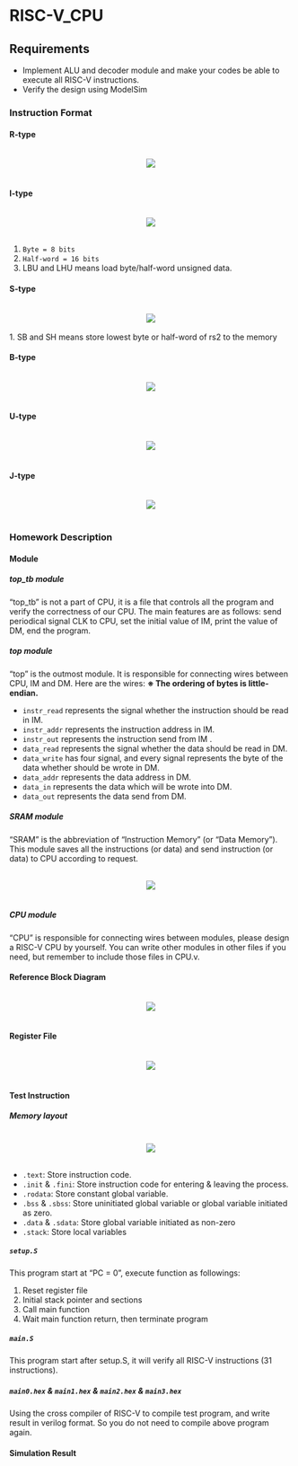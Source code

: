 # RISC-V_CPU

## Requirements

- Implement ALU and decoder module and make your codes be able to execute all RISC-V instructions.
- Verify the design using ModelSim

### Instruction Format

#### R-type

<br>
<div align=center>
<img src="https://github.com/chiehwun/RISC-V_CPU/blob/main/img/R-type.png">
</div>
<br>

#### I-type

<br>
<div align=center>
<img src="https://github.com/chiehwun/RISC-V_CPU/blob/main/img/I-type.png">
</div>
<br>

1. `Byte = 8 bits`
2. `Half-word = 16 bits`
3. LBU and LHU means load byte/half-word unsigned data.

#### S-type

<br>
<div align=center>
<img src="https://github.com/chiehwun/RISC-V_CPU/blob/main/img/S-type.png">
</div>
<br>
1. SB and SH means store lowest byte or half-word of rs2 to the memory

#### B-type

<br>
<div align=center>
<img src="https://github.com/chiehwun/RISC-V_CPU/blob/main/img/B-type.png">
</div>
<br>

#### U-type

<br>
<div align=center>
<img src="https://github.com/chiehwun/RISC-V_CPU/blob/main/img/U-type.png">
</div>
<br>

#### J-type

<br>
<div align=center>
<img src="https://github.com/chiehwun/RISC-V_CPU/blob/main/img/J-type.png">
</div>
<br>

### Homework Description

#### Module

##### top_tb module

“top_tb” is not a part of CPU, it is a file that controls all the program and verify the correctness of our CPU. The main features are as follows: send periodical signal CLK to CPU, set the initial value of IM, print the value of DM, end the program.

##### top module

“top” is the outmost module. It is responsible for connecting wires between CPU, IM and DM.
Here are the wires:
**※ The ordering of bytes is little-endian.**

- `instr_read` represents the signal whether the instruction should be read in IM.
- `instr_addr` represents the instruction address in IM.
- `instr_out` represents the instruction send from IM .
- `data_read` represents the signal whether the data should be read in DM.
- `data_write` has four signal, and every signal represents the byte of the data whether should be wrote in DM.
- `data_addr` represents the data address in DM.
- `data_in` represents the data which will be wrote into DM.
- `data_out` represents the data send from DM.

##### SRAM module

“SRAM” is the abbreviation of “Instruction Memory” (or “Data Memory”). This module saves all the instructions (or data) and send instruction (or data) to CPU according to request.

<br>
<div align=center>
<img src="https://github.com/chiehwun/RISC-V_CPU/blob/main/img/SRAM.png">
</div>
<br>

##### CPU module

“CPU” is responsible for connecting wires between modules, please design a RISC-V CPU by yourself. You can write other modules in other files if you need, but remember to include those files in CPU.v.

#### Reference Block Diagram

<br>
<div align=center>
<img src="https://github.com/chiehwun/RISC-V_CPU/blob/main/img/reference-block-diagram.png">
</div>
<br>

#### Register File

<br>
<div align=center>
<img src="https://github.com/chiehwun/RISC-V_CPU/blob/main/img/register-layout.png">
</div>
<br>

#### Test Instruction

##### Memory layout

<br>
<div align=center>
<img src="https://github.com/chiehwun/RISC-V_CPU/blob/main/img/memory-layout.png">
</div>
<br>

- `.text`: Store instruction code.
- `.init` & `.fini`: Store instruction code for entering & leaving the process.
- `.rodata`: Store constant global variable.
- `.bss` & `.sbss`: Store uninitiated global variable or global variable initiated as zero.
- `.data` & `.sdata`: Store global variable initiated as non-zero
- `.stack`: Store local variables

##### `setup.S`

This program start at “PC = 0”, execute function as followings:

1. Reset register file
2. Initial stack pointer and sections
3. Call main function
4. Wait main function return, then terminate program

##### `main.S`

This program start after setup.S, it will verify all RISC-V instructions (31 instructions).

##### `main0.hex` & `main1.hex` & `main2.hex` & `main3.hex`

Using the cross compiler of RISC-V to compile test program, and write result in verilog format. So you do not need to compile above program again.

#### Simulation Result
